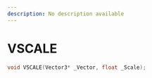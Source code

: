 ```yaml
---
description: No description available 
---
```


# VSCALE

```cpp
void VSCALE(Vector3* _Vector, float _Scale);
```